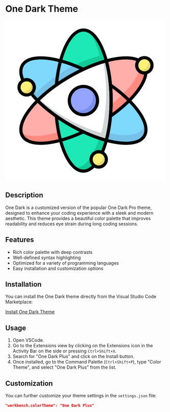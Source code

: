 # One Dark Theme

![One Dark](./images/icon.png)

## Description

One Dark is a customized version of the popular One Dark Pro theme, designed to enhance your coding experience with a sleek and modern aesthetic. This theme provides a beautiful color palette that improves readability and reduces eye strain during long coding sessions.

## Features

- Rich color palette with deep contrasts
- Well-defined syntax highlighting
- Optimized for a variety of programming languages
- Easy installation and customization options

## Installation

You can install the One Dark theme directly from the Visual Studio Code Marketplace:

[Install One Dark Theme](https://marketplace.visualstudio.com/items?itemName=kavinkumar.one-dark-custom-theme)

## Usage

1. Open VSCode.
2. Go to the Extensions view by clicking on the Extensions icon in the Activity Bar on the side or pressing `Ctrl+Shift+X`.
3. Search for "One Dark Plus" and click on the Install button.
4. Once installed, go to the Command Palette (`Ctrl+Shift+P`), type "Color Theme", and select "One Dark Plus" from the list.

## Customization

You can further customize your theme settings in the `settings.json` file:

```json
"workbench.colorTheme": "One Dark Plus"
